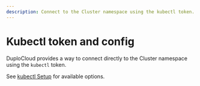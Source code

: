 ```yaml
---
description: Connect to the Cluster namespace using the kubectl token.
---
```


# Kubectl token and config

DuploCloud provides a way to connect directly to the Cluster namespace using the `kubectl` token.&#x20;

See [kubectl Setup](../../../administrator-tools/kubectl-setup/) for available options.
